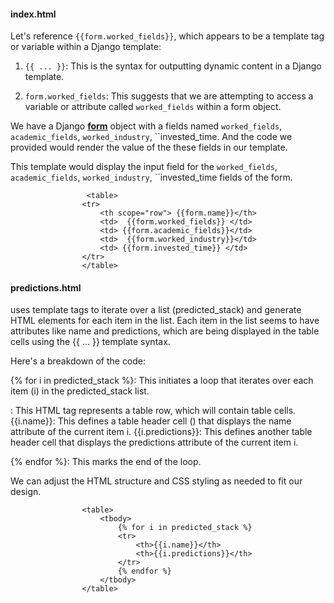 
#### index.html

Let's reference `{{form.worked_fields}}`, which appears to be a template tag or variable within a Django template:

1) `{{ ... }}`: This is the syntax for outputting dynamic content in a Django template.

2) `form.worked_fields`: This suggests that we are attempting to access a variable or attribute called `worked_fields` within a form object.

We have a Django **[form](https://github.com/Khosiyat/GeekyPinkers/blob/main/templates.md)** object with a fields named `worked_fields`, `academic_fields`, `worked_industry`, ``invested_time. And the code we provided would render the value of the these fields in our template.

This template would display the input field for the `worked_fields`, `academic_fields`, `worked_industry`, ``invested_time  fields of the form.

```
                 <table>
                <tr> 
                    <th scope="row"> {{form.name}}</th>
                    <td>  {{form.worked_fields}} </td>
                    <td> {{form.academic_fields}}</td>
                    <td>  {{form.worked_industry}}</td>
                    <td> {{form.invested_time}} </td>
                </tr>
                </table>
```


#### predictions.html

uses template tags to iterate over a list (predicted_stack) and generate HTML <tr> elements for each item in the list. Each item in the list seems to have attributes like name and predictions, which are being displayed in the table cells using the {{ ... }} template syntax.

Here's a breakdown of the code:

{% for i in predicted_stack %}: This initiates a loop that iterates over each item (i) in the predicted_stack list.

<tr>: This HTML tag represents a table row, which will contain table cells.

<th>{{i.name}}</th>: This defines a table header cell (<th>) that displays the name attribute of the current item i.

<th>{{i.predictions}}</th>: This defines another table header cell that displays the predictions attribute of the current item i.

{% endfor %}: This marks the end of the loop.

We can adjust the HTML structure and CSS styling as needed to fit our design.

```
                <table>
                    <tbody>
                        {% for i in predicted_stack %}
                        <tr>
                            <th>{{i.name}}</th>
                            <th>{{i.predictions}}</th>
                        </tr>
                        {% endfor %}
                    </tbody> 
                </table>

```
